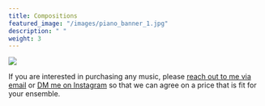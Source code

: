 ```yaml
---
title: Compositions
featured_image: "/images/piano_banner_1.jpg"
description: " "
weight: 3
---
```


![](/images/piano_2.jpg)

If you are interested in purchasing any music, please [reach out to me via email](mailto:trevorbushnellmusic@gmail.com) or [DM me on Instagram](https://www.instagram.com/trevorbushnellmusic/) so that we can agree on a price that is fit for your ensemble.